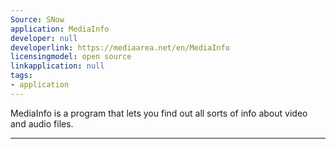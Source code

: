 ```yaml
---
Source: SNow
application: MediaInfo
developer: null
developerlink: https://mediaarea.net/en/MediaInfo
licensingmodel: open source
linkapplication: null
tags:
- application
---
```

MediaInfo is a program that lets you find out all sorts of info about video and audio files.

---
